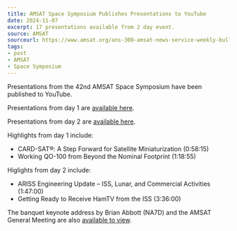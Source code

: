 ```yaml
---
title: AMSAT Space Symposium Publishes Presentations to YouTube
date: 2024-11-07
excerpt: 17 presentations available from 2 day event.
source: AMSAT
sourceurl: https://www.amsat.org/ans-308-amsat-news-service-weekly-bulletins/
tags:
- post
- AMSAT
- Space Symposium
---
```

Presentations from the 42nd AMSAT Space Symposium have been published to YouTube. 

Presentations from day 1 are [available here](https://www.youtube.com/watch?v=YdhYXX9AXlI).

Presentations from day 2 are [available here](https://www.youtube.com/watch?v=G64Zm7rEmi0).

Highlights from day 1 include:

- CARD-SAT®: A Step Forward for Satellite Miniaturization (0:58:15)
- Working QO-100 from Beyond the Nominal Footprint (1:18:55)

Higlights from day 2 include:

- ARISS Engineering Update – ISS, Lunar, and Commercial Activities (1:47:00)
- Getting Ready to Receive HamTV from the ISS (3:36:00)

The banquet keynote address by Brian Abbott (NA7D) and the AMSAT General Meeting are also [available to view](https://www.youtube.com/watch?v=Gb-pQmr97KA).